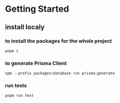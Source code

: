 # Getting Started

## install localy

### to install the packages for the whole project

`pnpm i`

### to generate Prisma Client

`npm --prefix packages\database run prisma:generate`

### run tests

`pnpm run test`

